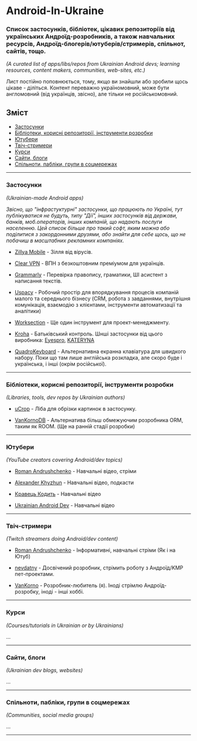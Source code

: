 # Android-In-Ukraine

### Список застосунків, бібліотек, цікавих репозиторіїв від українських Андроїд-розробників, а також навчальних ресурсів, Андроїд-блогерів/ютуберів/стримерів, спільнот, сайтів, тощо.

*_(A curated list of apps/libs/repos from Ukrainian Android devs; learning resources, content makers, communities, web-sites, etc.)_*

Лист постійно поповнюється, тому, якщо ви знайшли або зробили щось цікаве - діліться.
Контент переважно україномовний, може бути англомовний (від українців, звісно), але тільки не російськомовний.


## Зміст

- [Застосунки](#застосунки)
- [Бібліотеки, корисні репозиторії, інструменти розробки](#бібліотеки-корисні-репозиторії-інструменти-розробки)
- [Ютубери](#ютубери)
- [Твіч-стримери](#твіч-стримери)
- [Курси](#курси)
- [Сайти, блоги](#сайти-блоги)
- [Спільноти, пабліки, групи в соцмережах](#спільноти-пабліки-групи-в-соцмережах)


---

### Застосунки
*(Ukrainian-made Android apps)*

*Звісно, що "інфрастуктурні" застосунки, що працюють по Україні, тут публікуватися не будуть, типу "Дії", інших застосунків від держави, банків, моб.операторів, інших компаній, що надають послуги населенню. Цей список більше про такий софт, яким можна або поділитися з закордонними друзями, або знайти для себе щось, що не побачиш в масштабних рекламних компаніях.*

- [Zillya Mobile](https://play.google.com/store/apps/details?id=com.zillya.scanner) - Зілля від вірусів.

- [Clear VPN](https://play.google.com/store/apps/details?id=com.macpaw.clearvpn.android&hl=en) - ВПН з безкоштовним преміумом для українців.
  
- [Grammarly](https://play.google.com/store/apps/details?id=com.grammarly.android.keyboard&hl=en) - Перевірка правопису, граматики, ШІ асистент з написання текстів.

- [Uspacy](https://play.google.com/store/apps/details?id=com.uspacy.app&hl=en) - Робочий простір для впорядкування процесів компаній малого та середнього бізнесу (CRM, робота з завданнями, внутрішня комунікація, взаємодію з клієнтами, інструменти автоматизації та аналітики)

- [Worksection](https://play.google.com/store/apps/details?id=com.phonegap.worksection) - Ще один інструмент для проект-менеджменту.

- [Kroha](https://play.google.com/store/apps/details?id=ua.com.tim_berners.parental_control&hl=en) - Батьківський контроль. Шнші застосунки від цього виробника: [Eyespro](https://play.google.com/store/apps/details?id=com.eyespro.bluelightfilter.nightmode), [KATERYNA](https://play.google.com/store/apps/details?id=com.kateryna)

- [QuadroKeyboard](https://play.google.com/store/apps/details?id=com.vankorno.quadrokeyboard) - Альтернативна екранна клавіатура для швидкого набору. Поки що там лише англійська розкладка, але скоро буде і українська, і інші (окрім російської).


---

### Бібліотеки, корисні репозиторії, інструменти розробки
*(Libraries, tools, dev repos by Ukrainian authors)*

- [uCrop](https://github.com/Yalantis/uCrop) - Ліба для обрізки картинок в застосунку.

- [VanKornoDB](https://github.com/VanKorno/VanKornoDB) - Альтернатива більш обмежуючим розробника ОRM, таким як ROOM. (Ще на ранній стадії розробки)


---

### Ютубери
*(YouTube creators covering Android/dev topics)*

- [Roman Andrushchenko](https://www.youtube.com/@andrushchenko) - Навчальні відео, стріми

- [Alexander Khyzhun](https://www.youtube.com/@khyzhun) - Навчальні відео, подкасти

- [Кравець Кодить](https://www.youtube.com/@kravets.codes) - Навчальні відео

- [Ukrainian Android Dev](https://www.youtube.com/@UkrainianAndroidDev) - Навчальні відео


---

### Твіч-стримери
*(Twitch streamers doing Android/dev content)*

- [Roman Andrushchenko](https://www.twitch.tv/randrushchenko) - Інформативні, навчальні стріми (Як і на Ютуб)

- [nevdatny](https://www.twitch.tv/nevdatny) - Досвічений розробник, стрімить роботу з Андроїд/KMP пет-проектами.

- [VanKorno](https://www.twitch.tv/vankorno) - Розробник-любитель (я). Іноді стрімлю Андроїд-розробку, іноді - інші хоббі.

---

### Курси
*(Courses/tutorials in Ukrainian or by Ukrainians)*

...

---

### Сайти, блоги
*(Ukrainian dev blogs, websites)*

...

---

### Спільноти, пабліки, групи в соцмережах
*(Communities, social media groups)*

...

---



